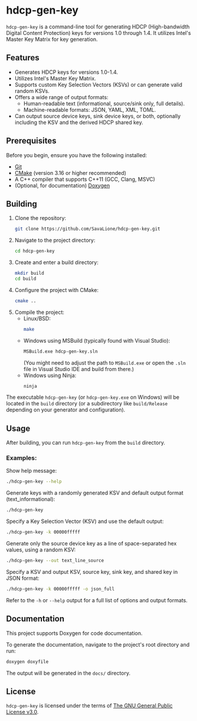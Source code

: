 # hdcp-gen-key
`hdcp-gen-key` is a command-line tool for generating HDCP (High-bandwidth Digital Content Protection) keys for versions 1.0 through 1.4.
It utilizes Intel's Master Key Matrix for key generation.

## Features
* Generates HDCP keys for versions 1.0-1.4.
* Utilizes Intel's Master Key Matrix.
* Supports custom Key Selection Vectors (KSVs) or can generate valid random KSVs.
* Offers a wide range of output formats:
    * Human-readable text (informational, source/sink only, full details).
    * Machine-readable formats: JSON, YAML, XML, TOML.
* Can output source device keys, sink device keys, or both, optionally including the KSV and the derived HDCP shared key.

## Prerequisites
Before you begin, ensure you have the following installed:
* [Git](https://git-scm.com/)
* [CMake](https://cmake.org/) (version 3.16 or higher recommended)
* A C++ compiler that supports C++11 (GCC, Clang, MSVC)
* (Optional, for documentation) [Doxygen](https://www.doxygen.nl/)

## Building
1. Clone the repository:
    ```bash
    git clone https://github.com/SavaLione/hdcp-gen-key.git
    ```
2. Navigate to the project directory:
    ```bash
    cd hdcp-gen-key
    ```
3. Create and enter a build directory:
    ```bash
    mkdir build
    cd build
    ```
4. Configure the project with CMake:
    ```bash
    cmake ..
    ```
5. Compile the project:
    * Linux/BSD:
        ```bash
        make
        ```
    * Windows using MSBuild (typically found with Visual Studio):
        ```bash
        MSBuild.exe hdcp-gen-key.sln
        ```
        (You might need to adjust the path to `MSBuild.exe` or open the `.sln` file in Visual Studio IDE and build from there.)
    * Windows using Ninja:
        ```bash
        ninja
        ```

The executable `hdcp-gen-key` (or `hdcp-gen-key.exe` on Windows) will be located in the `build` directory (or a subdirectory like `build/Release` depending on your generator and configuration).

## Usage
After building, you can run `hdcp-gen-key` from the `build` directory.

### Examples:
Show help message:
```bash
./hdcp-gen-key --help
```

Generate keys with a randomly generated KSV and default output format (text_informational):
```bash
./hdcp-gen-key
```

Specify a Key Selection Vector (KSV) and use the default output:
```bash
./hdcp-gen-key -k 00000fffff
```

Generate only the source device key as a line of space-separated hex values, using a random KSV:
```bash
./hdcp-gen-key --out text_line_source
```

Specify a KSV and output KSV, source key, sink key, and shared key in JSON format:
```bash
./hdcp-gen-key -k 00000fffff -o json_full
```

Refer to the `-h` or `--help` output for a full list of options and output formats.

## Documentation
This project supports Doxygen for code documentation.

To generate the documentation, navigate to the project's root directory and run:
```bash
doxygen doxyfile
```

The output will be generated in the `docs/` directory.

## License
`hdcp-gen-key` is licensed under the terms of [The GNU General Public License v3.0](https://www.gnu.org/licenses/gpl-3.0.en.html).
